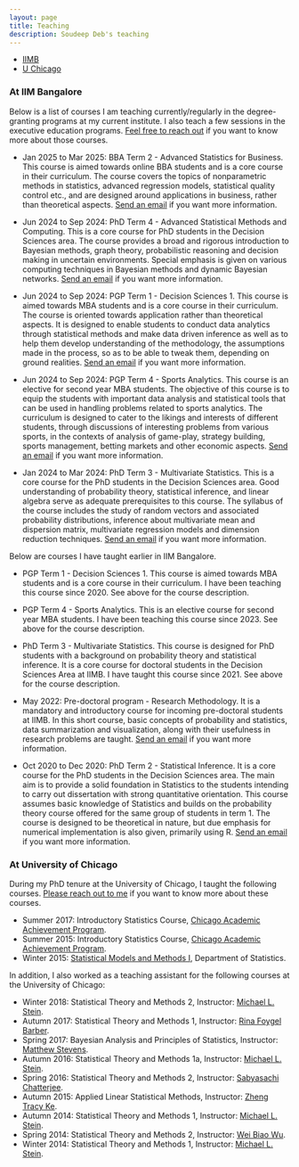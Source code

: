 ```yaml
---
layout: page
title: Teaching
description: Soudeep Deb's teaching
---
```


<div class="navbar">
    <div class="navbar-inner">
        <ul class="nav">
            <li><a href="#iimb">IIMB</a></li>
            <li><a href="#uchicago">U Chicago</a></li>
        </ul>
    </div>
</div>

### <a name="iimb"></a>At IIM Bangalore

Below is a list of courses I am teaching currently/regularly in the degree-granting programs at my current institute. I also teach a few sessions in the executive education programs. [Feel free to reach out](mailto:soudeep@iimb.ac.in) if you want to know more about those courses.

* Jan 2025 to Mar 2025: BBA Term 2 - Advanced Statistics for Business. This course is aimed towards online BBA students and is a core course in their curriculum. The course covers the topics of nonparametric methods in statistics, advanced regression models, statistical quality control etc., and are designed around applications in business, rather than theoretical aspects. [Send an email](mailto:soudeep@iimb.ac.in) if you want more information.

* Jun 2024 to Sep 2024: PhD Term 4 - Advanced Statistical Methods and Computing. This is a core course for PhD students in the Decision Sciences area. The course provides a broad and rigorous introduction to Bayesian methods, graph theory, probabilistic reasoning and decision making in uncertain environments. Special emphasis is given on various computing techniques in Bayesian methods and dynamic Bayesian networks. [Send an email](mailto:soudeep@iimb.ac.in) if you want more information.

* Jun 2024 to Sep 2024: PGP Term 1 - Decision Sciences 1. This course is aimed towards MBA students and is a core course in their curriculum. The course is oriented towards application rather than theoretical aspects. It is designed to enable students to conduct data analytics through statistical methods and make data driven inference as well as to help them develop understanding of the methodology, the assumptions made in the process, so as to be able to tweak them, depending on ground realities. [Send an email](mailto:soudeep@iimb.ac.in) if you want more information.

* Jun 2024 to Sep 2024: PGP Term 4 - Sports Analytics. This course is an elective for second year MBA students. The objective of this course is to equip the students with important data analysis and statistical tools that can be used in handling problems related to sports analytics. The curriculum is designed to cater to the likings and interests of different students, through discussions of interesting problems from various sports, in the contexts of analysis of game-play, strategy building, sports management, betting markets and other economic aspects. [Send an email](mailto:soudeep@iimb.ac.in) if you want more information.

* Jan 2024 to Mar 2024: PhD Term 3 - Multivariate Statistics. This is a core course for the PhD students in the Decision Sciences area. Good understanding of probability theory, statistical inference, and linear algebra serve as adequate prerequisites to this course. The syllabus of the course includes the study of random vectors and associated probability distributions, inference about multivariate mean and dispersion matrix, multivariate regression models and dimension reduction techniques. [Send an email](mailto:soudeep@iimb.ac.in) if you want more information.

Below are courses I have taught earlier in IIM Bangalore.
 
* PGP Term 1 - Decision Sciences 1. This course is aimed towards MBA students and is a core course in their curriculum. I have been teaching this course since 2020. See above for the course description.

* PGP Term 4 - Sports Analytics. This is an elective course for second year MBA students. I have been teaching this course since 2023. See above for the course description.

* PhD Term 3 - Multivariate Statistics. This course is designed for PhD students with a background on probability theory and statistical inference. It is a core course for doctoral students in the Decision Sciences Area at IIMB. I have taught this course since 2021. See above for the course description.

* May 2022: Pre-doctoral program - Research Methodology. It is a mandatory and introductory course for incoming pre-doctoral students at IIMB. In this short course, basic concepts of probability and statistics, data summarization and visualization, along with their usefulness in research problems are taught. [Send an email](mailto:soudeep@iimb.ac.in) if you want more information.

* Oct 2020 to Dec 2020: PhD Term 2 - Statistical Inference. It is a core course for the PhD students in the Decision Sciences area. The main aim is to provide a solid foundation in Statistics to the students intending to carry out dissertation with strong quantitative orientation. This course assumes basic knowledge of Statistics and builds on the probability theory course offered for the same group of students in term 1. The course is designed to be theoretical in nature, but due emphasis for numerical implementation is also given, primarily using R. [Send an email](mailto:soudeep@iimb.ac.in) if you want more information.

### <a name="uchicago"></a>At University of Chicago

During my PhD tenure at the University of Chicago, I taught the following courses. [Please reach out to me](mailto:soudeep@iimb.ac.in) if you want to know more about these courses.

* Summer 2017: Introductory Statistics Course, [Chicago Academic Achievement Program](https://caap.uchicago.edu/).
* Summer 2015: Introductory Statistics Course, [Chicago Academic Achievement Program](https://caap.uchicago.edu/).
* Winter 2015: [Statistical Models and Methods I](http://galton.uchicago.edu/courseinfo/courses/2015/win/ann/w23400-3.shtml), Department of Statistics.

In addition, I also worked as a teaching assistant for the following courses at the University of Chicago:

* Winter 2018: Statistical Theory and Methods 2, Instructor: [Michael L. Stein](http://galton.uchicago.edu/faculty/stein.shtml).
* Autumn 2017: Statistical Theory and Methods 1, Instructor: [Rina Foygel Barber](http://galton.uchicago.edu/faculty/barber.shtml).
* Spring 2017: Bayesian Analysis and Principles of Statistics, Instructor: [Matthew Stevens](http://galton.uchicago.edu/faculty/stephens.shtml).
* Autumn 2016: Statistical Theory and Methods 1a, Instructor: [Michael L. Stein](http://galton.uchicago.edu/faculty/stein.shtml).
* Spring 2016: Statistical Theory and Methods 2, Instructor: [Sabyasachi Chatterjee](http://www.stat.uchicago.edu/~sabyasachi/).
* Autumn 2015: Applied Linear Statistical Methods, Instructor: [Zheng Tracy Ke](http://galton.uchicago.edu/faculty/ke.shtml).
* Autumn 2014: Statistical Theory and Methods 1, Instructor: [Michael L. Stein](http://galton.uchicago.edu/faculty/stein.shtml).
* Spring 2014: Statistical Theory and Methods 2, Instructor: [Wei Biao Wu](http://www.stat.uchicago.edu/faculty/wu.shtml).
* Winter 2014: Statistical Theory and Methods 1, Instructor: [Michael L. Stein](http://galton.uchicago.edu/faculty/stein.shtml).

